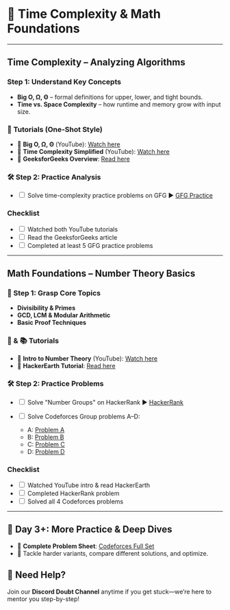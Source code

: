 # 🧭 Time Complexity & Math Foundations

---

## Time Complexity – Analyzing Algorithms

### Step 1: Understand Key Concepts

* **Big O, Ω, Θ** – formal definitions for upper, lower, and tight bounds.
* **Time vs. Space Complexity** – how runtime and memory grow with input size.

### 🎥 Tutorials (One-Shot Style)

* 🔗 **Big O, Ω, Θ** (YouTube): [Watch here](https://youtu.be/BgLTDT03QtU?si=pDBp_gP-8CJX5sz1)
* 🔗 **Time Complexity Simplified** (YouTube): [Watch here](https://youtu.be/FPu9Uld7W-E?si=OoljMO03zzKBCaDg)
* 🔗 **GeeksforGeeks Overview**: [Read here](https://www.geeksforgeeks.org/time-complexity-and-space-complexity/)

### 🛠️ Step 2: Practice Analysis

* <input type="checkbox" id="tc-task1"> Solve time-complexity practice problems on GFG
  ▶️ [GFG Practice](https://www.geeksforgeeks.org/practice-questions-time-complexity-analysis/)

### Checklist

* <input type="checkbox" id="tc-check1"> Watched both YouTube tutorials<br>
* <input type="checkbox" id="tc-check2"> Read the GeeksforGeeks article<br>
* <input type="checkbox" id="tc-check3"> Completed at least 5 GFG practice problems

---

## Math Foundations – Number Theory Basics

### 📖 Step 1: Grasp Core Topics

* **Divisibility & Primes**
* **GCD, LCM & Modular Arithmetic**
* **Basic Proof Techniques**

### 🎥 & 📚 Tutorials

* 🔗 **Intro to Number Theory** (YouTube): [Watch here](https://www.youtube.com/watch?v=1xNbjMdbjug)
* 🔗 **HackerEarth Tutorial**: [Read here](https://www.hackerearth.com/practice/math/number-theory/basic-number-theory-1/tutorial/)

### 🛠️ Step 2: Practice Problems

* <input type="checkbox" id="math-task1"> Solve "Number Groups" on HackerRank
  ▶️ [HackerRank](https://www.hackerrank.com/challenges/number-groups/problem?isFullScreen=true)<br>
* <input type="checkbox" id="math-task2"> Solve Codeforces Group problems A–D:<br>

  * A: <a href="https://codeforces.com/group/MWSDmqGsZm/contest/223338/problem/A">Problem A</a><br>
  * B: <a href="https://codeforces.com/group/MWSDmqGsZm/contest/223338/problem/B">Problem B</a><br>
  * C: <a href="https://codeforces.com/group/MWSDmqGsZm/contest/223338/problem/C">Problem C</a><br>
  * D: <a href="https://codeforces.com/group/MWSDmqGsZm/contest/223338/problem/D">Problem D</a>

### Checklist

* <input type="checkbox" id="math-check1"> Watched YouTube intro & read HackerEarth<br>
* <input type="checkbox" id="math-check2"> Completed HackerRank problem<br>
* <input type="checkbox" id="math-check3"> Solved all 4 Codeforces problems

---

## 🌟 Day 3+: More Practice & Deep Dives

* 🚀 **Complete Problem Sheet**: [Codeforces Full Set](https://codeforces.com/group/MWSDmqGsZm/contest/223338)
* 🧠 Tackle harder variants, compare different solutions, and optimize.

## 🔔 Need Help?

Join our **Discord Doubt Channel** anytime if you get stuck—we’re here to mentor you step-by-step!

<script>
  document.addEventListener("DOMContentLoaded", function () {
    const boxes = document.querySelectorAll('input[type="checkbox"]');
    boxes.forEach(b => {
      const saved = localStorage.getItem(b.id) === "true";
      b.checked = saved;
    });
    boxes.forEach(b => {
      b.addEventListener('change', () => {
        localStorage.setItem(b.id, b.checked);
      });
    });
  });
</script>
